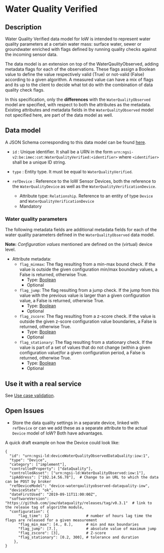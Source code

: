 # Water Quality Verified

## Description

Water Quality Verified data model for IoW is intended to represent water quality parameters 
at a certain water mass: surface water, sewer or groundwater enriched with flags defined
by running quality checks against the incoming sensor data.

The data model is an extension on top of the WaterQaulityObserved, adding metadata flags for each of the observations. These flags assign a Boolean value to define the value respectively valid (True) or not-valid (False) according to a given algorithm. A measured value can have a mix of flags and its up to the client to decide what tot do with the combination of data quality check flags.

In this specification, only the __differences__ with the `WaterQualityObserved` model are specified, with respect to both the attributes as the metadata. Existing attributes and metadata fields in the `WaterQualityObserved` model not specified here, are part of the data model as well.

## Data model

A JSON Schema corresponding to this data model can be found [here](../schema.json).

-   `id` : Unique identifier. It shall be a URN in the form
    `urn:ngsi-v2:be:imec:cot:WaterQualityVerified:<identifier>` where `<identifier>` shall be a 
    unique ID string.

-   `type` : Entity type. It must be equal to `WaterQualityVerified`.

-   `refDevice` : Reference to the IoW Sensor Devices, both the reference to the `WaterQualityDevice` as well as the `WaterQualityVerificationDevice`.
    -   Attribute type: `Relationship`. Reference to an entity of type `Device` and `WaterQualityVerificationDevice`
    -   Mandatory


### Water quality parameters

The following metadata fields are additional metadata fields for each of the water quality parameters defined in the `WaterQualityObserved` data model. 

__Note:__ _Configuration values_ mentioned are defined on the (virtual) device level.

-   Attribute metadata:
    -  `flag_minmax`: The flag resulting from a min-max bound check. If the value is outside the given configuration min/max boundary values, a False is returned, otherwise True.
        -   Type: [Boolean](https://schema.org/Boolean)
        -   Optional
    -  `flag_jump`: The flag resulting from a jump check. If the jump from this value with the previous value is larger than a given configuration value, a False is returned, otherwise True.
        -   Type: [Boolean](https://schema.org/Boolean)
        -   Optional
    -  `flag_zscore`: The flag resulting from a z-score check. If the value is outside the given z-score configuration value boundaries, a False is returned, otherwise True.
        -   Type: [Boolean](https://schema.org/Boolean)
        -   Optional
    -  `flag_stationary`: The flag resulting from a stationary check. If the value is part of a set of values that do not change (within a given configuration value)for a given configuration period, a False is returned, otherwise True.
        -   Type: [Boolean](https://schema.org/Boolean)
        -   Optional

    
## Use it with a real service

See [Use case validation](https://git.vito.be/projects/IOW/repos/usecase_validation/browse).

## Open Issues

-   Store the data quality settings in a separate device, linked with `refDevice` or can we add these as a separate attribute to the actual `Device` model of IoW? Both have advantages.

A quick draft example on how the Device could look like:

```
{
  "id": "urn:ngsi-ld:deviceWaterQualityObservedDataQuality:iow:1",
  "type": "Device",
  "category": ["implement"],
  "controlledProperty": ["dataQuality"],
  "controlledAsset": ["urn:ngsi-ld:WaterQualityObserved:iow:1"],
  "ipAddress": ["192.14.56.78"],  # Change to an URL to which the data can be POST by broker
  "refDeviceModel": "device-waterqaulityobserved-dataquality-iow",
  "deviceState": "ok",
  "dateFirstUsed": "2019-09-11T11:00:00Z",
  "softwareVersion": "https://github.com/iow/dataquality/releases/tag/v0.3.1"  # link to the release tag of algorithm module,
  "configuration": {
      "lag_time": 12                 # number of hours lag time the flags are released for a given measurement
      "flag_min_max": [4., 8.],      # min and max boundaries
      "flag_jump": [7.],             # absolute value of maximum jump
      "flag_zscore": [3],            # Z-score
      "flag_stationary": [0.2, 300], # tolerance and duration
    },
}
```


